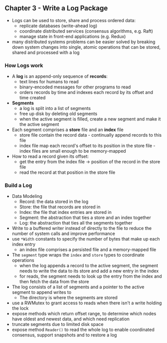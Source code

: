 ## Chapter 3 - Write a Log Package

- Logs can be used to store, share and process ordered data:
  - replicate databases (write-ahead log)
  - coordinate distributed services (consensus algorithms, e.g. Raft)
  - manage state in front-end applications (e.g. Redux)
- many distributed systems problems can be easier solved by breaking down system changes into single, atomic operations that can be stored, shared and processed with a log

### How Logs work
- A **log** is an append-only sequence of **records**:
  - text lines for humans to read
  - binary-encoded messages for other programs to read
  - orders records by time and indexes each record by its offset and time created
- **Segments**
  - a log is split into a list of segments
  - free up disk by deleting old segments
  - when the active segment is filled, create a new segment and make it the active segment
- Each segment comprises a **store** file and an **index** file
  - store file contain the record data - continually append records to this file
  - index file map each record's offset to its position in the store file - index files are small enough to be memory-mapped
- How to read a record given its offset:
  - get the entry from the index file -> position of the record in the store file
  - read the record at that position in the store file

### Build a Log
- Data Modeling
  - Record: the data stored in the log
  - Store: the file that records are stored in
  - Index: the file that index entries are stored in
  - Segment: the abstraction that ties a store and an index together
  - Log: the abstraction that ties all the segments together
- Write to a buffered writer instead of directly to the file to reduce the number of system calls and improve performance
- use `*Width` constants to specify the number of bytes that make up each index entry
  - an index file comprises a persisted file and a memory-mapped file
- The `segment` type wraps the `index` and `store` types to coordinate operations
  - when the log appends a record to the active segment, the segment needs to write the data to its store and add a new entry in the index
  - for reads, the segment needs to look up the entry from the index and then fetch the data from the store
- The log consists of a list of segments and a pointer to the active segment to append writes to
  - The directory is where the segments are stored
- use a RWMutex to grant access to reads when there isn't a write holding the lock
- expose methods which return offset range, to determine which nodes have oldest and newest data, and which need replication
- truncate segments due to limited disk space
- expose method `Reader()` to read the whole log to enable coordinated consensus, support snapshots and to restore a log
